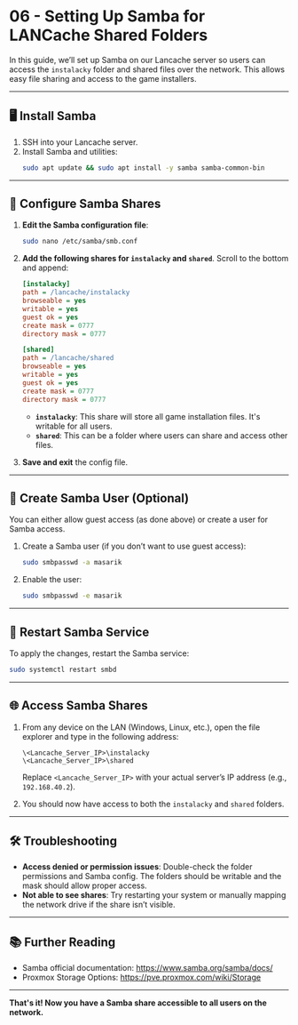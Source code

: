 # 06 - Setting Up Samba for LANCache Shared Folders

In this guide, we’ll set up Samba on our Lancache server so users can access the `instalacky` folder and shared files over the network. This allows easy file sharing and access to the game installers.

---

## 🖥️ Install Samba

1. SSH into your Lancache server.
2. Install Samba and utilities:  
   ```bash
   sudo apt update && sudo apt install -y samba samba-common-bin
   ```

---

## 📁 Configure Samba Shares

1. **Edit the Samba configuration file**:  
   ```bash
   sudo nano /etc/samba/smb.conf
   ```

2. **Add the following shares for `instalacky` and `shared`**. Scroll to the bottom and append:

   ```ini
   [instalacky]
   path = /lancache/instalacky
   browseable = yes
   writable = yes
   guest ok = yes
   create mask = 0777
   directory mask = 0777

   [shared]
   path = /lancache/shared
   browseable = yes
   writable = yes
   guest ok = yes
   create mask = 0777
   directory mask = 0777
   ```

   - **`instalacky`**: This share will store all game installation files. It's writable for all users.
   - **`shared`**: This can be a folder where users can share and access other files.

3. **Save and exit** the config file.

---

## 🔑 Create Samba User (Optional)

You can either allow guest access (as done above) or create a user for Samba access.

1. Create a Samba user (if you don’t want to use guest access):  
   ```bash
   sudo smbpasswd -a masarik
   ```

2. Enable the user:  
   ```bash
   sudo smbpasswd -e masarik
   ```

---

## 🔄 Restart Samba Service

To apply the changes, restart the Samba service:

```bash
sudo systemctl restart smbd
```

---

## 🌐 Access Samba Shares

1. From any device on the LAN (Windows, Linux, etc.), open the file explorer and type in the following address:

   ```
   \<Lancache_Server_IP>\instalacky
   \<Lancache_Server_IP>\shared
   ```

   Replace `<Lancache_Server_IP>` with your actual server’s IP address (e.g., `192.168.40.2`).

2. You should now have access to both the `instalacky` and `shared` folders.

---

## 🛠️ Troubleshooting

- **Access denied or permission issues**: Double-check the folder permissions and Samba config. The folders should be writable and the mask should allow proper access.
- **Not able to see shares**: Try restarting your system or manually mapping the network drive if the share isn’t visible.

---

## 📚 Further Reading

- Samba official documentation: https://www.samba.org/samba/docs/
- Proxmox Storage Options: https://pve.proxmox.com/wiki/Storage

---

**That's it! Now you have a Samba share accessible to all users on the network.**
